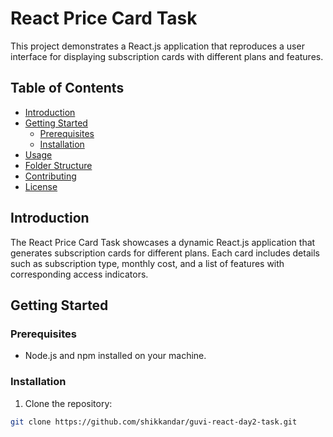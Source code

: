 # React Price Card Task

This project demonstrates a React.js application that reproduces a user interface for displaying subscription cards with different plans and features.

## Table of Contents
- [Introduction](#introduction)
- [Getting Started](#getting-started)
  - [Prerequisites](#prerequisites)
  - [Installation](#installation)
- [Usage](#usage)
- [Folder Structure](#folder-structure)
- [Contributing](#contributing)
- [License](#license)

## Introduction

The React Price Card Task showcases a dynamic React.js application that generates subscription cards for different plans. Each card includes details such as subscription type, monthly cost, and a list of features with corresponding access indicators.

## Getting Started

### Prerequisites

- Node.js and npm installed on your machine.

### Installation

1. Clone the repository:

```bash
git clone https://github.com/shikkandar/guvi-react-day2-task.git
